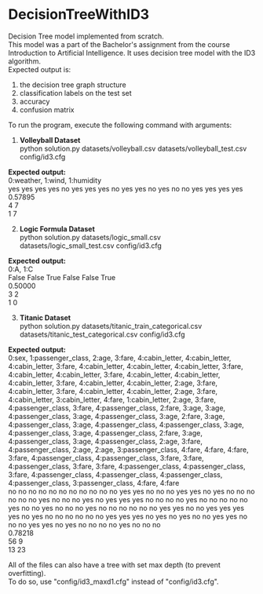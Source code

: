 # DecisionTreeWithID3
Decision Tree model implemented from scratch.
<br/>
This model was a part of the Bachelor's assignment from the course Introduction to Artificial Intelligence.
It uses decision tree model with the ID3 algorithm.
<br/>
Expected output is: 
1) the decision tree graph structure
2) classification labels on the test set
3) accuracy
4) confusion matrix

To run the program, execute the following command with arguments:

1) **Volleyball Dataset** <br/>
python solution.py datasets/volleyball.csv datasets/volleyball_test.csv config/id3.cfg

**Expected output:** <br/>
0:weather, 1:wind, 1:humidity <br/>
yes yes yes yes no yes yes yes no yes yes no yes no no yes yes yes yes <br/>
0.57895 <br/>
4 7 <br/>
1 7 <br/>

2) **Logic Formula Dataset** <br/>
python solution.py datasets/logic_small.csv datasets/logic_small_test.csv config/id3.cfg

**Expected output:** <br/>
0:A, 1:C <br/>
False False True False False True <br/>
0.50000 <br/>
3 2 <br/>
1 0 <br/>

3) **Titanic Dataset** <br/>
python solution.py datasets/titanic_train_categorical.csv datasets/titanic_test_categorical.csv config/id3.cfg

**Expected output:** <br/>
0:sex, 1:passenger_class, 2:age, 3:fare, 4:cabin_letter, 4:cabin_letter,
4:cabin_letter, 3:fare, 4:cabin_letter, 4:cabin_letter,
4:cabin_letter, 3:fare, 4:cabin_letter, 4:cabin_letter, 3:fare,
4:cabin_letter, 4:cabin_letter, 4:cabin_letter, 3:fare,
4:cabin_letter, 4:cabin_letter, 2:age, 3:fare, 4:cabin_letter,
3:fare, 4:cabin_letter, 4:cabin_letter, 2:age, 3:fare,
4:cabin_letter, 3:cabin_letter, 4:fare, 1:cabin_letter, 2:age,
3:fare, 4:passenger_class, 3:fare, 4:passenger_class, 2:fare, 3:age,
3:age, 4:passenger_class, 3:age, 4:passenger_class, 3:age, 2:fare,
3:age, 4:passenger_class, 3:age, 4:passenger_class,
4:passenger_class, 3:age, 4:passenger_class, 3:age,
4:passenger_class, 2:fare, 3:age, 4:passenger_class, 3:age,
4:passenger_class, 2:age, 3:fare, 4:passenger_class, 2:age, 2:age,
3:passenger_class, 4:fare, 4:fare, 4:fare, 3:fare, 4:passenger_class,
4:passenger_class, 3:fare, 3:fare, 4:passenger_class, 3:fare, 3:fare,
4:passenger_class, 4:passenger_class, 3:fare, 4:passenger_class,
4:passenger_class, 4:passenger_class, 4:passenger_class,
3:passenger_class, 4:fare, 4:fare <br/>
no no no no no no no no no no no yes yes no no no yes yes no yes no no no
no no no yes no no no yes no yes yes yes no no no no yes no no no no
no yes no no yes no no no yes no no no no no no yes yes no no yes yes
yes yes no yes no no no no no no yes yes yes no yes no yes no no yes
yes no no no yes yes no yes no no no no yes no no no <br/>
0.78218 <br/>
56 9 <br/>
13 23 <br/>


All of the files can also have a tree with set max depth (to prevent overfitting). <br/>
To do so, use "config/id3_maxd1.cfg" instead of "config/id3.cfg".

